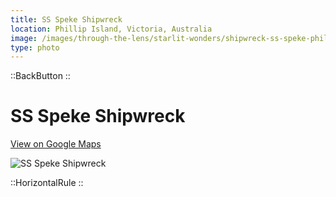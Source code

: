 ```yaml
---
title: SS Speke Shipwreck
location: Phillip Island, Victoria, Australia
image: /images/through-the-lens/starlit-wonders/shipwreck-ss-speke-phillip-island.jpg
type: photo
---
```


::BackButton
::

# SS Speke Shipwreck

<a href="https://www.google.com/maps/search/?api=1&query=Phillip+Island,+Victoria,+Australia" target="_blank" rel="noopener noreferrer">View on Google Maps</a>

![SS Speke Shipwreck](/images/through-the-lens/starlit-wonders/shipwreck-ss-speke-phillip-island.jpg)

<div class="mb-8"></div>

::HorizontalRule
::
